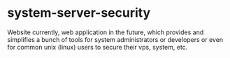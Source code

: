 # system-server-security
Website currently, web application in the future, which provides and simplifies a bunch of tools for system administrators or developers or even for common unix (linux) users to secure their vps, system, etc.
